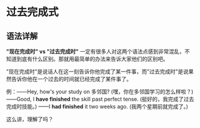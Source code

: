 # 过去完成式

## 语法详解

**"现在完成时" vs "过去完成时"** 
一定有很多人对这两个语法点感到非常混乱，不知道到底有什么区别。那就用最简单的办法来告诉大家他们的区别吧。 

"现在完成时"是说话人在这一刻告诉你他完成了某一件事，而"过去完成时"是说果然告诉你他在一个过去的时间就已经完成了某件事了。 

例：——Hey, how's your study on 多邻国? (嘿，你在多邻国学习的怎么样啦？) 
——Good, I **have finished** the skill past perfect tense. (挺好的，我完成了过去完成时技能。) 
——I **had finished** it two weeks ago. (我两个星期前就完成了。) 

这么讲，理解了吗？

